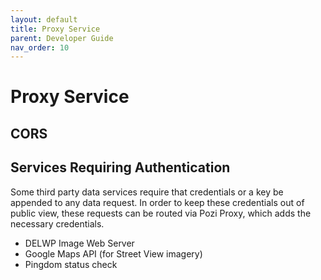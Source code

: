 ```yaml
---
layout: default
title: Proxy Service
parent: Developer Guide
nav_order: 10
---
```


# Proxy Service

## CORS

## Services Requiring Authentication

Some third party data services require that credentials or a key be appended to any data request. In order to keep these credentials out of public view, these requests can be routed via Pozi Proxy, which adds the necessary credentials.

* DELWP Image Web Server
* Google Maps API (for Street View imagery)
* Pingdom status check
